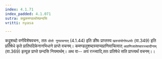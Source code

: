 ```yaml
---
index: 4.1.71
index_padded: 4.1.071
sutra: कद्रुकमण्डल्वोश्छन्दसि
vritti: nyasa

---
```

कद्रुशब्दो वर्णविशेषवचनः, ततः `वोतो गुणवचनात्` (4.1.44) इति ङीषः प्राप्तस्य `खरुसंयोगोपधयोः` (वा.349) इति प्रतिषेधे कृते प्रातिपदिकेनानभिधाने प्राप्ते वचनम्। कमण्डलुशब्दस्याप्यप्राणिवाचित्वात् `अप्राणिजातेश्चारज्ज्वादीनाम्` (वा.369) इत्यूङ प्राप्ते छन्दसि नियमार्थम्। अथ वा-- अयं रज्ज्वादि,ततः प्रतिषेधे सति प्राप्त्यर्थं वचनम्।।